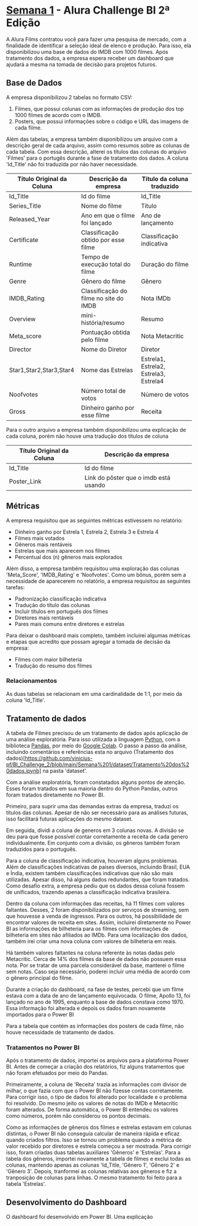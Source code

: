 # [Semana 1](https://bit.ly/Semana1_Challenge) - Alura Challenge BI 2ª Edição

A Alura Films contratou você para fazer uma pesquisa de mercado, com a finalidade de identificar a seleção ideal de elenco e produção. Para isso, ela disponibilizou uma base de dados do IMDB com 1000 filmes. Após tratamento dos dados, a empresa espera receber um dashboard que ajudará a mesma na tomada de decisão para projetos futuros.

## Base de Dados

A empresa disponibilizou 2 tabelas no formato CSV:
  
  1. Filmes, que possui colunas com as informações de produção dos top 1000 filmes de acordo com o IMDB.
  2. Posters, que possui informações sobre o código e URL das imagens de cada filme. 

Além das tabelas, a empresa também disponibilizou um arquivo com a descrição geral de cada arquivo, assim como resumos sobre as colunas de cada tabela. Com essa descrição, alterei os títulos das colunas do arquivo 'Filmes' para o portugês durante a fase de tratamento dos dados. A coluna 'Id_Title' não foi traduzida por não haver necessidade.

Título Original da Coluna | Descrição da empresa | Título da coluna traduzido
--------------- | -------------------------------- | -------------------
Id_Title | Id do filme | Id_Title
Series_Title | Nome do filme | Título
Released_Year | Ano em que o filme foi lançado | Ano de lançamento
Certificate | Classificação obtido por esse filme | Classificação indicativa
Runtime | Tempo de execução total do filme | Duração do filme
Genre | Gênero do filme | Gênero
IMDB_Rating | Classificação do filme no site do IMDB | Nota IMDb
Overview | mini-história/resumo | Resumo
Meta_score | Pontuação obtida pelo filme | Nota Metacritic
Director | Nome do Diretor | Diretor
Star1,Star2,Star3,Star4 | Nome das Estrelas | Estrela1, Estrela2, Estrela3, Estrela4
Noofvotes | Número total de votos | Número de votos
Gross | Dinheiro ganho por esse filme | Receita

Para o outro arquivo a empresa também disponibilizou uma explicação de cada coluna, porém não houve uma tradução dos títulos de coluna

Título Original da Coluna | Descrição da empresa
--------------- | --------------------------------
Id_Title | Id do filme
Poster_Link | Link do pôster que o imdb está usando

## Métricas

A empresa requisitou que as seguintes métricas estivessem no relatório:

- Dinheiro ganho por Estrela 1, Estrela 2, Estrela 3 e Estrela 4
- Filmes mais votados
- Gêneros mais rentáveis
- Estrelas que mais aparecem nos filmes
- Percentual dos (n) gêneros mais explorados

Além disso, a empresa também requisitou uma exploração das colunas 'Meta_Score', 'IMDB_Rating' e 'Noofvotes'. Como um bônus, porém sem a necessidade de aparecerem no relatório, a empresa requisitou as seguintes tarefas:

- Padronização classificação indicativa
- Tradução do título das colunas
- Incluir títulos em português dos filmes
- Diretores mais rentáveis
- Pares mais comuns entre diretores e estrelas

Para deixar o dashboard mais completo, também incluirei algumas métricas e etapas que acredito que possam agregar a tomada de decisão da empresa:
- Filmes com maior bilheteria
- Tradução do resumo dos filmes


### Relacionamentos

As duas tabelas se relacionam em uma cardinalidade de 1:1, por meio da coluna 'Id_Title'.


## Tratamento de dados

A tabela de Filmes precisou de um tratamento de dados após aplicação de uma análise exploratória. Para isso utilizada a linguagem [Python](https://www.python.org/), com a biblioteca [Pandas](https://pandas.pydata.org/), por meio do [Google Colab](https://colab.research.google.com/). O passo a passo da análise, incluindo comentários e referências esta no arquivo (Tratamento dos dados)[https://github.com/vinicius-pf/BI_Challenge_2/blob/main/Semana%201/dataset/Tratamento%20dos%20dados.ipynb] na pasta 'dataset'.

Com a análise exploratória, foram constatados alguns pontos de atenção. Esses foram tratados em sua maioria dentro do Python Pandas, outros foram tratados diretamente no Power BI.

Primeiro, para suprir uma das demandas extras da empresa, traduzi os títulos das colunas. Apesar de não ser necessário para as análises futuras, isso facilitará futuras aplicações do mesmo dataset.

Em seguida, dividi a coluna de generos em 3 colunas novas. A divisão se deu para que fosse possível contar corretamente a receita de cada genero individualmente. Em conjunto com a divisão, os gêneros também foram traduzidos para o português.

Para a coluna de classificação indicativa, houveram alguns problemas. Além de classificações indicativas de países diversos, incluindo Brasil, EUA e Índia, existem também classificações indicativas que não são mais utilizadas. Apesar disso, há alguns dados redundantes, que foram tratados. Como desafio extra, a empresa pediu que os dados dessa coluna fossem de unificados, trazendo apenas a classificação indicativa brasileira.

Dentro da coluna com informações das receitas, há 11 filmes com valores faltantes. Desses, 2 foram disponibilizados por serviços de streaming, sem que houvesse a venda de ingressos. Para os outros, há possibilidade de encontrar valores de receita em sites. Assim, incluirei diretamente no Power BI as informações de bilheteria para os filmes com informações de bilheteria em sites não afiliados ao IMDb. Para uma localização dos dados, também irei criar uma nova coluna com valores de bilheteria em reais. 

Há também valores faltantes na coluna referente às notas dadas pelo Metacritic. Cerca de 14% dos filmes da base de dados não possuem essa nota. Por se tratar de uma parcela considerável da base, manterei o filme sem notas. Caso seja necessário, poderei incluir uma média de acordo com o gênero principal do filme.

Durante a criação do dashboard, na fase de testes, percebi que um filme estava com a data de ano de lançamento equivocada. O filme, Apollo 13, foi lançado no ano de 1995, enquanto a base de dados constava como 1970. Essa informação foi alterada e depois os dados foram novamente importados para o Power BI

Para a tabela que contém as informações dos posters de cada filme, não houve necessidade de tratamento de dados.

### Tratamentos no Power BI

Após o tratamento de dados, importei os arquivos para a plataforma Power BI. Antes de começar a criação dos relatórios, fiz alguns tratamentos que não foram efetuados por meio do Pandas.

Primeiramente, a coluna de 'Receita' trazia as informações com divisor de milhar, o que fazia com que o Power BI não fizesse contas corretamente. Para corrigir isso, o tipo de dados foi alterado por localidade e o problema foi resolvido. Do mesmo jeito os valores de notas do IMDb e Metacritic foram alterados. De forma automática, o Power BI entendeu os valores como números, porém não considerou os pontos decimais.

Como as informações de gêneros dos filmes e estrelas estavam em colunas distintas, o Power BI não conseguia calcular de maneira rápida e eficaz quando criados filtros. Isso se tornou um problema quando a métrica de valor recebido por diretores e estrela começou a ser mostrada. Para corrigir isso, foram criadas duas tabelas auxiliares 'Gêneros' e 'Estrelas'. Para a tabela dos gêneros, importei novamente a tabela de filmes e exclui todas as colunas, mantendo apenas as colunas 'Id_Title, 'Gênero 1', 'Gênero 2' e 'Gênero 3'. Depois, tranformei as colunas relativas aos gêneros e fiz a tranposição de colunas para linhas. O mesmo tratamento foi feito para a tabela 'Estrelas'.

## Desenvolvimento do Dashboard

O dashboard foi desenvolvido em Power BI. Uma explicação 
